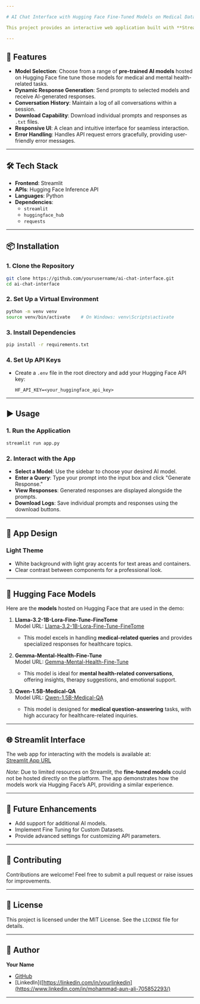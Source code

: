 ```yaml
---

# AI Chat Interface with Hugging Face Fine-Tuned Models on Medical Datasets

This project provides an interactive web application built with **Streamlit**, allowing users to chat with AI models hosted on **Hugging Face**. The interface offers a **demo version** of the AI chat functionality, showcasing how these models can be fine tuned to generate responses to medical and mental health-related queries.

---
```


## 🚀 Features
- **Model Selection**: Choose from a range of **pre-trained AI models** hosted on Hugging Face fine tune those models for medical and mental health-related tasks.
- **Dynamic Response Generation**: Send prompts to selected models and receive AI-generated responses.
- **Conversation History**: Maintain a log of all conversations within a session.
- **Download Capability**: Download individual prompts and responses as `.txt` files.
- **Responsive UI**: A clean and intuitive interface for seamless interaction.
- **Error Handling**: Handles API request errors gracefully, providing user-friendly error messages.

---

## 🛠️ Tech Stack
- **Frontend**: Streamlit
- **APIs**: Hugging Face Inference API
- **Languages**: Python
- **Dependencies**: 
  - `streamlit`
  - `huggingface_hub`
  - `requests`

---

## 📦 Installation

### 1. Clone the Repository
```bash
git clone https://github.com/yourusername/ai-chat-interface.git
cd ai-chat-interface
```

### 2. Set Up a Virtual Environment
```bash
python -m venv venv
source venv/bin/activate    # On Windows: venv\Scripts\activate
```

### 3. Install Dependencies
```bash
pip install -r requirements.txt
```

### 4. Set Up API Keys
- Create a `.env` file in the root directory and add your Hugging Face API key:
  ```
  HF_API_KEY=<your_huggingface_api_key>
  ```

---

## ▶️ Usage

### 1. Run the Application
```bash
streamlit run app.py
```

### 2. Interact with the App
- **Select a Model**: Use the sidebar to choose your desired AI model.
- **Enter a Query**: Type your prompt into the input box and click "Generate Response."
- **View Responses**: Generated responses are displayed alongside the prompts.
- **Download Logs**: Save individual prompts and responses using the download buttons.

---

## 🎨 App Design

### Light Theme
- White background with light gray accents for text areas and containers.
- Clear contrast between components for a professional look.

---

## 📖 Hugging Face Models

Here are the **models** hosted on Hugging Face that are used in the demo:

1. **Llama-3.2-1B-Lora-Fine-Tune-FineTome**  
   Model URL: [Llama-3.2-1B-Lora-Fine-Tune-FineTome](https://huggingface.co/Muhammad7865253/llama-3.2-1B-Lora-Fine_Tune-FineTome)  
   - This model excels in handling **medical-related queries** and provides specialized responses for healthcare topics.

2. **Gemma-Mental-Health-Fine-Tune**  
   Model URL: [Gemma-Mental-Health-Fine-Tune](https://huggingface.co/Muhammad7865253/gemma-mental-health-fine-tune)  
   - This model is ideal for **mental health-related conversations**, offering insights, therapy suggestions, and emotional support.

3. **Qwen-1.5B-Medical-QA**  
   Model URL: [Qwen-1.5B-Medical-QA](https://huggingface.co/Muhammad7865253/qwen-1.5B-medical-QA)  
   - This model is designed for **medical question-answering** tasks, with high accuracy for healthcare-related inquiries.

---

## 🌐 Streamlit Interface

The web app for interacting with the models is available at:  
[Streamlit App URL](https://medibotcustomgpt-eepnvsgmhzcrmzbiuwdgp4.streamlit.app/)

*Note*: Due to limited resources on Streamlit, the **fine-tuned models** could not be hosted directly on the platform. The app demonstrates how the models work via Hugging Face’s API, providing a similar experience.

---

## 🔧 Future Enhancements
- Add support for additional AI models.
- Implement Fine Tuning for Custom Datasets.
- Provide advanced settings for customizing API parameters.

---

## 🤝 Contributing
Contributions are welcome! Feel free to submit a pull request or raise issues for improvements.

---

## 📜 License
This project is licensed under the MIT License. See the `LICENSE` file for details.

---

## 👤 Author
**Your Name**  
- [GitHub](https://github.com/SeekAI-786)  
- [LinkedIn]([https://linkedin.com/in/yourlinkedin](https://www.linkedin.com/in/mohammad-aun-ali-705852293/)

---
